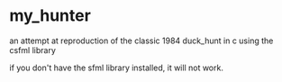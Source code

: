 # my_hunter
an attempt at reproduction of the classic 1984 duck_hunt in c using the csfml library

if you don't have the sfml library installed, it will not work.


